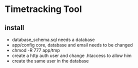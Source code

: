 # Timetracking Tool

## install
* database_schema.sql needs a database
* app/config core, database and email needs to be changed
* chmod -R 777 app/tmp
* create a http auth user and change .htaccess to allow him
* create the same user in the database
